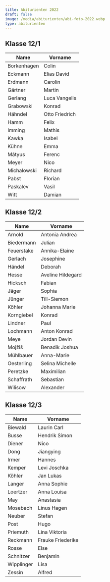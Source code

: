 ```yaml
---
title: Abiturienten 2022
draft: false
image: /media/abiturienten/abi-foto-2022.webp
type: abiturienten
---
```

## Klasse 12/1

|Name|Vorname|
|---|---|
|Borkenhagen|Colin|
|Eckmann|Elias David|
|Erdmann|Carolin|
|Gärtner|Martin|
|Gerlang|Luca Vangelis|
|Grabowski|Konrad|
|Hähndel|Otto Friedrich|
|Hamm|Felix|
|Imming|Mathis|
|Kawka|Isabel|
|Kühne|Emma|
|Mátyus|Ferenc|
|Meyer|Nico|
|Michalowski|Richard|
|Pabst|Florian|
|Paskalev|Vasil|
|Witt|Damian|

## Klasse 12/2

|Name|Vorname|
|---|---|
|Arnold|Antonia Andrea|
|Biedermann|Julian|
|Feuerstake|Annika-Elaine|
|Gerlach|Josephine|
|Händel|Deborah|
|Hesse|Aveline Hildegard|
|Hicksch|Fabian|
|Jäger|Sophia|
|Jünger|Till-Siemon|
|Köhler|Johanna Marie|
|Korngiebel|Konrad|
|Lindner|Paul|
|Lochmann|Anton Konrad|
|Meye|Jordan Devin|
|Mojžiš|Benadik Joshua|
|Mühlbauer|Anna-Marie|
|Oesterling|Selina Michelle|
|Peretzke|Maximilian|
|Schaffrath|Sebastian|
|Wilisow|Alexander|

## Klasse 12/3

|Name|Vorname|
|---|---|
|Biewald|Laurin Carl|
|Busse|Hendrik Simon|
|Diener|Nico|
|Dong|Jiangying|
|Irmer|Hannes|
|Kemper|Levi Joschka|
|Köhler|Jan Lukas|
|Langer|Anna Sophie|
|Loertzer|Anna Louisa|
|May|Anastasia|
|Mosebach|Linus Hagen|
|Neuber|Stefan|
|Post|Hugo|
|Priemuth|Lina Viktoria|
|Reckmann|Frauke Friederike|
|Rosse|Else|
|Schnitzer|Benjamin|
|Wipplinger|Lisa|
|Zessin|Alfred|
